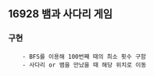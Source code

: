 ## 16928 뱀과 사다리 게임

### 구현
```
    - BFS를 이용해 100번째 때의 최소 횟수 구함
    - 사다리 or 뱀을 만났을 때 해당 위치로 이동
```
